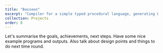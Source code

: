 ```yaml
---
title: "Bassoon"
excerpt: "Compiler for a simple typed procedural language, generating LLVM IR, or executables for (hopefully) any major platform."
collection: Projects
order: 0
---
```


Let's summarise the goals, achievements, next steps. Have some nice example programs and outputs. Also talk about design points and things to do next time round.
